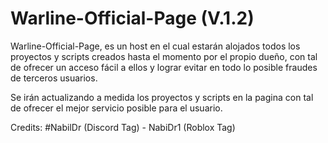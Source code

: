 # Warline-Official-Page (V.1.2)
Warline-Official-Page, es un host en el cual estarán alojados todos los proyectos y scripts creados hasta el momento por el propio dueño, con tal de ofrecer un acceso fácil a ellos y lograr evitar en todo lo posible fraudes de terceros usuarios.

Se irán actualizando a medida los proyectos y scripts en la pagina con tal de ofrecer el mejor servicio posible para el usuario.

Credits:
#NabilDr (Discord Tag) - NabiDr1 (Roblox Tag)
